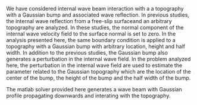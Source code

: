 We have considered internal wave beam interaction with a  a topography with a Gaussian bump and associated wave reflection. 
In previous studies, the internal wave reflection from a free-slip surfaceand an arbitrary topography are analyzed. 
In these studies, the normal component of the internal wave velocity  field to the surface normal is set to zero.
In the analysis presented here, the same boundary condition is applied to a topography with a Gaussian bump with arbitrary location, height and half width.
In addition to the previous studies, the Gaussian bump also generates a perturbation in the internal wave field. 
In the problem analyzed here, the perturbation in the internal wave field  are used to estimate the parameter related to the Gaussian topography which are the location of the center of the bump, the height of the bump and the half width of the bump.

The matlab solver provided here generates a wave beam with Gaussian profile propagating downwards and interating with the topography. 
